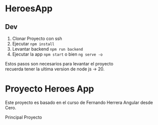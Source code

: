 # HeroesApp

## Dev


1. Clonar Proyecto con ssh
2. Ejecutar ``` npm install ``` 
3. Levantar backend ``` npm run backend ```
4. Ejecutar la app ``` npm start ``` o bien ``` ng serve -o ``` 

Estos pasos son necesarios para levantar el proyecto  
recuerda tener la ultima version de node js -> 20.

# Proyecto Heroes App
Este proyecto es basado en el curso de Fernando Herrera Angular desde Cero.

Principal Proyecto

